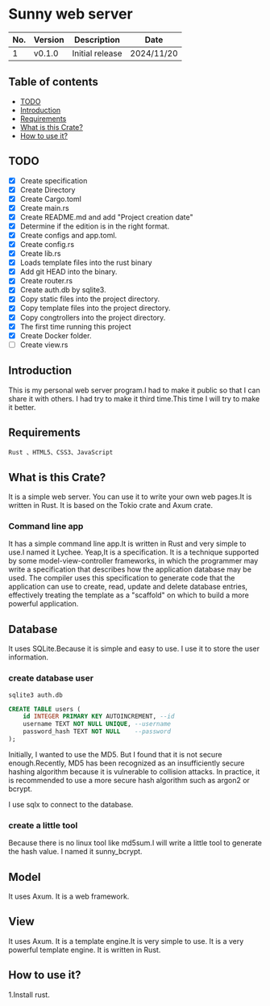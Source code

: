 # Sunny web server

|No.| Version | Description |Date |
|---|---|---|---|
|1| v0.1.0 | Initial release |2024/11/20|

## Table of contents
* [TODO](#todo)
* [Introduction](#introduction)
* [Requirements](#requirements)
* [What is this Crate?](#what-is-this-crate)
* [How to use it?](#how-to-use-it)
## TODO
- [x] Create specification
- [x] Create Directory
- [x] Create Cargo.toml
- [x] Create main.rs
- [x] Create README.md and add "Project creation date"
- [x] Determine if the edition is in the right format.
- [x] Create configs and app.toml.
- [x] Create config.rs
- [x] Create lib.rs
- [x] Loads template files into the rust binary
- [x] Add git HEAD into the binary.
- [x] Create router.rs
- [x] Create auth.db by sqlite3.
- [x] Copy static files into the project directory.
- [x] Copy template files into the project directory.
- [x] Copy congtrollers into the project directory.
- [x] The first time running this project
- [x] Create Docker folder.
- [ ] Create view.rs
## Introduction
This is my personal web server program.I had to make it public so that I can share it with others.
I had try to make it third time.This time I will try to make it better.
## Requirements
    Rust 、HTML5、CSS3、JavaScript

## What is this Crate?
It is a simple web server.
You can use it to write your own web pages.It is written in Rust. It is based on the Tokio crate and Axum crate.
### Command line app
It has a simple command line app.It is written in Rust and very simple to use.I named it Lychee.
Yeap,It is a specification.
It is a technique supported by some model-view-controller frameworks, in which the programmer may write a specification that describes how the application database may be used. The compiler uses this specification to generate code that the application can use to create, read, update and delete database entries, effectively treating the template as a "scaffold" on which to build a more powerful application.
## Database
It uses SQLite.Because it is simple and easy to use.
I use it to store the user information.
### create database user
```shell
sqlite3 auth.db
```
```sql
CREATE TABLE users (
    id INTEGER PRIMARY KEY AUTOINCREMENT, --id
    username TEXT NOT NULL UNIQUE, --username
    password_hash TEXT NOT NULL    --password
);
```
Initially, I wanted to use the MD5.
But I found that it is not secure enough.Recently, MD5 has been recognized as an insufficiently secure hashing algorithm because it is vulnerable to collision attacks.
In practice, it is recommended to use a more secure hash algorithm such as argon2 or bcrypt.

I use sqlx  to connect to the database.
### create a little tool
Because there is no linux tool like md5sum.I will write a little tool to generate the hash value.
I named it sunny_bcrypt.
## Model
It uses Axum.
It is a web framework.
## View
It uses Axum.
It is a template engine.It is very simple to use.
It is a very powerful template engine.
It is written in Rust.

## How to use it?
1.Install rust.
